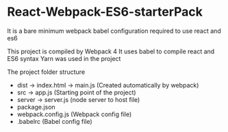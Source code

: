 # React-Webpack-ES6-starterPack
It is a bare minimum webpack babel configuration required to use react and es6

This project is compiled by Webpack 4
It uses babel to compile react and ES6 syntax 
Yarn was used in the project

The project folder structure 
- dist
    -> index.html
    -> main.js (Created automatically by webpack)
- src 
    -> app.js (Starting point of the project)
- server
    -> server.js (node server to host file) 
- package.json
- webpack.config.js (Webpack config file)
- .babelrc (Babel config file)

